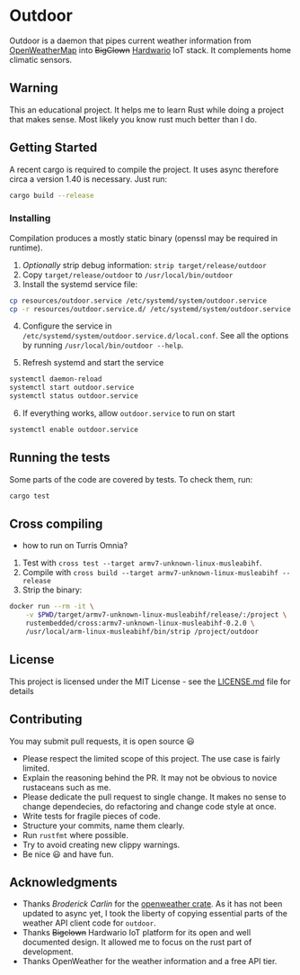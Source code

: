 # Outdoor

Outdoor is a daemon that pipes current weather information from [OpenWeatherMap](https://openweathermap.org/)
 into ~~BigClown~~ [Hardwario](https://www.hardwario.com/) IoT stack. It complements home climatic sensors.

## Warning
This an educational project. It helps me to learn Rust while doing a project that makes sense. Most likely you know rust much better than I do.

## Getting Started

A recent cargo is required to compile the project. It uses async therefore circa a version 1.40 is necessary. Just run:
```bash
cargo build --release
```

### Installing

Compilation produces a mostly static binary (openssl may be required in runtime).
1. _Optionally_ strip debug information: `strip target/release/outdoor`
2. Copy `target/release/outdoor` to `/usr/local/bin/outdoor`
3. Install the systemd service file:
```bash
cp resources/outdoor.service /etc/systemd/system/outdoor.service
cp -r resources/outdoor.service.d/ /etc/systemd/system/outdoor.service.d
```
4. Configure the service in `/etc/systemd/system/outdoor.service.d/local.conf`. See all the options
 by running `/usr/local/bin/outdoor --help`.

5. Refresh systemd and start the service
```bash
systemctl daemon-reload
systemctl start outdoor.service
systemctl status outdoor.service
```

6. If everything works, allow `outdoor.service` to run on start
```bash
systemctl enable outdoor.service
```

## Running the tests

Some parts of the code are covered by tests. To check them, run: 
```bash
cargo test
```

## Cross compiling 
 - how to run on Turris Omnia?

1. Test with `cross test --target armv7-unknown-linux-musleabihf`.
2. Compile with `cross build --target armv7-unknown-linux-musleabihf --release`
3. Strip the binary:
```bash
docker run --rm -it \
    -v $PWD/target/armv7-unknown-linux-musleabihf/release/:/project \
    rustembedded/cross:armv7-unknown-linux-musleabihf-0.2.0 \
    /usr/local/arm-linux-musleabihf/bin/strip /project/outdoor
```

## License

This project is licensed under the MIT License - see the [LICENSE.md](LICENSE.md) file for details


## Contributing
You may submit pull requests, it is open source :smiley:

- Please respect the limited scope of this project. The use case is fairly limited. 
- Explain the reasoning behind the PR. It may not be obvious to novice rustaceans such as me.
- Please dedicate the pull request to single change. It makes no sense to change dependecies,
 do refactoring and change code style at once.
- Write tests for fragile pieces of code.
- Structure your commits, name them clearly.
- Run `rustfmt` where possible.
- Try to avoid creating new clippy warnings.
- Be nice :smiley: and have fun.

## Acknowledgments

* Thanks _Broderick Carlin_ for the [openweather crate](https://github.com/BroderickCarlin/openweather).
 As it has not been updated to async yet, I took the liberty of copying essential
 parts of the weather API client code for `outdoor`. 
* Thanks ~~Bigclown~~ Hardwario IoT platform for its open and well documented design. It allowed me to focus on the rust part of development.
* Thanks OpenWeather for the weather information and a free API tier.
